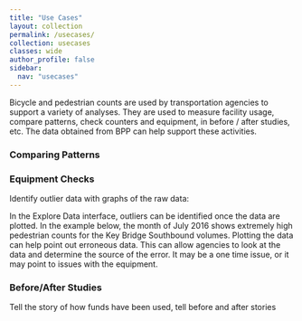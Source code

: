 ```yaml
---
title: "Use Cases"
layout: collection
permalink: /usecases/
collection: usecases
classes: wide
author_profile: false
sidebar:
  nav: "usecases"
---
```

Bicycle and pedestrian counts are used by transportation agencies to support a variety of analyses. They are used to measure facility usage, compare patterns, check counters and equipment, in before / after studies, etc. The data obtained from BPP can help support these activities. 

### Comparing Patterns


### Equipment Checks

Identify outlier data with graphs of the raw data:

In the Explore Data interface, outliers can be identified once the data are plotted. In the example below, the month of July 2016 shows extremely high pedestrian counts for the Key Bridge Southbound volumes. Plotting the data can help point out erroneous data. This can allow agencies to look at the data and determine the source of the error. It may be a one time issue, or it may point to issues with the equipment. 

### Before/After Studies

Tell the story of how funds have been used, tell before and after stories




